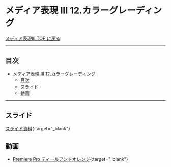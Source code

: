 # メディア表現 III 12.カラーグレーディング

[メディア表現III TOP に戻る](./index.md)

---

## 目次

- [メディア表現 III 12.カラーグレーディング](#メディア表現-iii-12カラーグレーディング)
  - [目次](#目次)
  - [スライド](#スライド)
  - [動画](#動画)

---

## スライド

[スライド資料](./mr3_12slide.pdf){:target="_blank"}


## 動画
- [Premiere Pro ティールアンドオレンジ](https://www.youtube.com/watch?v=zcRHzZbJZHA){:target="_blank"}

